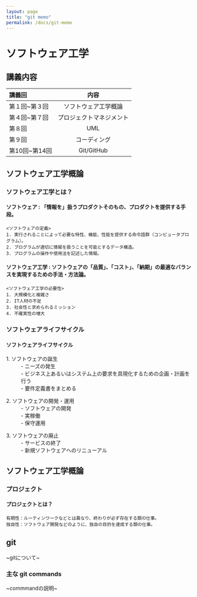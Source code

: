 ```yaml
---
layout: page
title: "git memo"
permalink: /docs/git-memo
---
```


# ソフトウェア工学

## 講義内容

| 講義回       | 内容                   |
|:-------------|:---------------------:|
| 第１回~第３回 | ソフトウェア工学概論    |
| 第４回~第７回 | プロジェクトマネジメント |
| 第８回 　　　 | UML                    |
| 第９回 　　　 | コーディング            |
| 第10回~第14回 | Git/GitHub             |

## ソフトウェア工学概論

### ソフトウェア工学とは？
#### ソフトウェア : 「情報を」扱うプロダクトそのもの、プロダクトを提供する手段。
	<ソフトウェアの定義>
	1. 実行されることによって必要な特性、機能、性能を提供する命令語群（コンピュータプログラム）。
	2. プログラムが適切に情報を扱うことを可能とするデータ構造。
	3. プログラムの操作や使用法を記述した情報。

#### ソフトウェア工学 : ソフトウェアの「品質」、「コスト」、「納期」の最適なバランスを実現するための手法・方法論。
	<ソフトウェア工学の必要性>
	1. 大規模化と複雑さ
	2. IT人材の不足
	3. 社会性と求められるミッション
	4. 不確実性の増大

### ソフトウェアライフサイクル
#### ソフトウェアライフサイクル
<dl>
	<dt>1. ソフトウェアの誕生</dt>
	<dd>- ニーズの発生</dd>
	<dd>- ビジネス上あるいはシステム上の要求を具現化するための企画・計画を行う</dd>
	<dd>- 要件定義書をまとめる</dd>
</dl>
<dl>
	<dt>2. ソフトウェアの開発・運用</dt>
	<dd>- ソフトウェアの開発</dd>
	<dd>- 実稼働</dd>
	<dd>- 保守運用</dd>
</dl>
<dl>
	<dt>3. ソフトウェアの廃止</dt>
	<dd>- サービスの終了</dd>
	<dd>- 新規ソフトウェアへのリニューアル</dd>
</dl>

## ソフトウェア工学概論

### プロジェクト
#### プロジェクトとは？
	有期性：ルーティンワークなどとは異なり、終わりが必ず存在する類の仕事。
	独自性：ソフトウェア開発などのように、独自の目的を達成する類の仕事。

## git

~gitについて~

### 主な git commands

~commmandの説明~